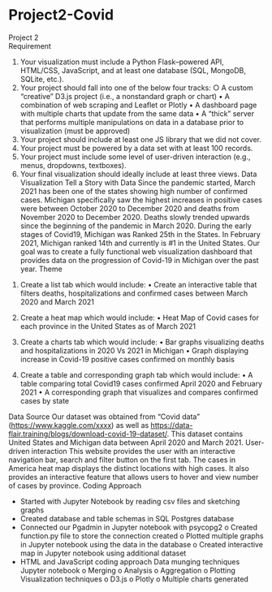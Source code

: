 # Project2-Covid

Project 2  
Requirement 
1.	Your visualization must include a Python Flask–powered API, HTML/CSS, JavaScript, and at least one database (SQL, MongoDB, SQLite, etc.). 
2.	Your project should fall into one of the below four tracks: ○ A custom “creative” D3.js project (i.e., a nonstandard graph or chart) 
•	A combination of web scraping and Leaflet or Plotly 
•	A dashboard page with multiple charts that update from the same data 
•	A “thick” server that performs multiple manipulations on data in a database prior to visualization (must be approved) 
3.	Your project should include at least one JS library that we did not cover. 
4.	Your project must be powered by a data set with at least 100 records. 
5.	Your project must include some level of user-driven interaction (e.g., menus, dropdowns, textboxes). 
6.	Your final visualization should ideally include at least three views.
Data Visualization 
Tell a Story with Data
Since the pandemic started, March 2021 has been one of the states showing high number of confirmed cases. 
Michigan specifically saw the highest increases in positive cases were between October 2020 to December 2020 and deaths from November 2020 to December 2020. Deaths slowly trended upwards since the beginning of the pandemic in March 2020.
During the early stages of Covid19, Michigan was Ranked 25th in the States. In February 2021, Michigan ranked 14th and currently is #1 in the United States.
Our goal was to create a fully functional web visualization dashboard that provides data on the progression of Covid-19 in Michigan over the past year. 
Theme 
1) Create a list tab which would include:
•	Create an interactive table that filters deaths, hospitalizations and confirmed cases between March 2020 and March 2021 

2) Create a heat map which would include:
•	Heat Map of Covid cases for each province in the United States as of March 2021

3) Create a charts tab which would include:
•	Bar graphs visualizing deaths and hospitalizations in 2020 Vs 2021 in Michigan
•	Graph displaying increase in Covid-19 positive cases confirmed on monthly basis 
4) Create a table and corresponding graph tab which would include:
•	A table comparing total Covid19 cases confirmed April 2020 and February 2021 
•	A corresponding graph that visualizes and compares confirmed cases by state 

Data Source
Our dataset was obtained from “Covid data” (https://www.kaggle.com/xxxx)  as well as https://data-flair.training/blogs/download-covid-19-dataset/. This dataset contains United States and Michigan data between April 2020 and March 2021.
User-driven interaction
This website provides the user with an interactive navigation bar, search and filter button on the first tab. The cases in America heat map displays the distinct locations with high cases. It also provides an interactive feature that allows users to hover and view number of cases by province. 
Coding Approach 
-	Started with Jupyter Notebook by reading csv files and sketching graphs 
-	Created database and table schemas in SQL Postgres database 
-	Connected our Pgadmin in Jupyter notebook with psycopg2
o	Created function.py file to store the connection created
o	Plotted multiple graphs in Jupyter notebook using the data in the database
o	Created interactive map in Jupyter notebook using additional dataset 
-	HTML and JavaScript coding approach 
Data munging techniques Jupyter notebook 
o	Merging 
o	Analysis 
o	Aggregation
o	Plotting 
Visualization techniques 
o	D3.js
o	Plotly
o	Multiple charts generated 
 
